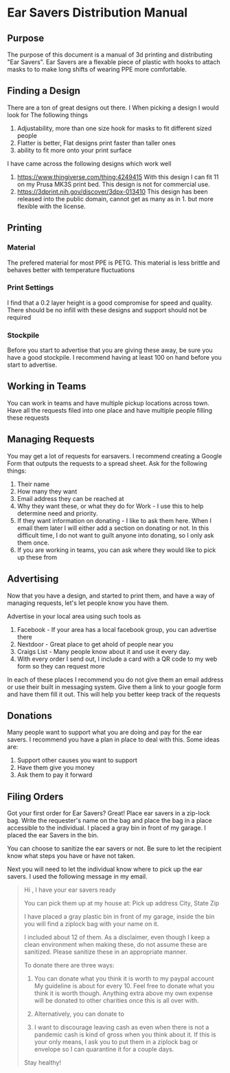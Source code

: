Ear Savers Distribution Manual
===============================

Purpose
-----------
The purpose of this document is a manual of 3d printing and distributing "Ear Savers". Ear Savers are a flexable piece of plastic with hooks to attach masks
to to make long shifts of wearing PPE more comfortable.

Finding a Design
----------------------
There are a ton of great designs out there. I When picking a design I would look for The following things
1. Adjustability, more than one size hook for masks to fit different sized people
2. Flatter is better, Flat designs print faster than taller ones
3. ability to fit more onto your print surface

I have came across the following designs which work well
1. https://www.thingiverse.com/thing:4249415 With this design I can fit 11 on my Prusa MK3S print bed. This design is not for commercial use.
2. https://3dprint.nih.gov/discover/3dpx-013410 This design has been released into the public domain, cannot get as many as in 1. but more flexible with the license.

Printing
-----------------
### Material
The prefered material for most PPE is PETG. This material is less brittle and behaves better with temperature fluctuations

### Print Settings
I find that a 0.2 layer height is a good compromise for speed and quality. There should be no infill with these designs and support should not be required

### Stockpile
Before you start to advertise that you are giving these away, be sure you have a good stockpile. 
I recommend having at least 100 on hand before you start to advertise.

Working in Teams
-----------------
You can work in teams and have multiple pickup locations across town. Have all the requests filed into one place and have multiple people filling these requests

Managing Requests
---------------------
You may get a lot of requests for earsavers. I recommend creating a Google Form that outputs the requests to a spread sheet. Ask for the following things:
1. Their name
2. How many they want
3. Email address they can be reached at
4. Why they want these, or what they do for Work - I use this to help determine need and priority. 
5. If they want information on donating - I like to ask them here. When I email them later I will either add a section on donating or not. In this difficult time, I do not want to guilt anyone into donating, so I only ask them once.
6. If you are working in teams, you can ask where they would like to pick up these from

Advertising
-----------
Now that you have a design, and started to print them, and have a way of managing requests, let's let people know you have them.

Advertise in your local area using such tools as
1. Facebook - If your area has a local facebook group, you can advertise there
2. Nextdoor - Great place to get ahold of people near you
3. Craigs List - Many people know about it and use it every day.
4. With every order I send out, I include a card with a QR code to my web form so they can request more

In each of these places I recommend you do not give them an email address or use their built in messaging system. 
Give them a link to your google form and have them fill it out. This will help you better keep track of the requests

Donations
----------
Many people want to support what you are doing and pay for the ear savers. I recommend you have a plan in place to deal with this. Some ideas are:
1. Support other causes you want to support
2. Have them give you money
3. Ask them to pay it forward

Filing Orders
-------------
Got your first order for Ear Savers? Great! Place ear savers in a zip-lock bag. Write the requester's name on the bag and place the bag in a place accessible to the individual.
I placed a gray bin in front of my garage. I placed the ear Savers in the bin.

You can choose to sanitize the ear savers or not. Be sure to let the recipient know what steps you have or have not taken.

Next you will need to let the individual know where to pick up the ear savers. I used the following message in my email.

> Hi <Name>, I have your ear savers ready
>
> You can pick them up at my house at:
> Pick up address
> City, State Zip
>
> I have placed a gray plastic bin in front of my garage, inside the bin you will find a ziplock bag with your name on it.
>
> I included about 12 of them. As a disclaimer, even though I keep a clean environment when making these, do not assume these are sanitized. Please sanitize these in an appropriate manner.
>
> To donate there are three ways:
>
> 1) You can donate what you think it is worth to my paypal account <paypal account> My guideline is about <Reasonable amount> for every 10. Feel free to donate what you think it is worth though. Anything extra above my own expense will be donated to other charities once this is all over with.
>
> 2) Alternatively, you can donate to <Cause you want to support>
>
> 3) I want to discourage leaving cash as even when there is not a pandemic cash is kind of gross when you think about it. If this is your only means, I ask you to put them in a ziplock bag or envelope so I can quarantine it for a couple days.
>
> Stay healthy!
